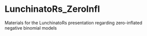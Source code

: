 # LunchinatoRs_ZeroInfl
Materials for the LunchinatoRs presentation regarding zero-inflated negative binomial models 
